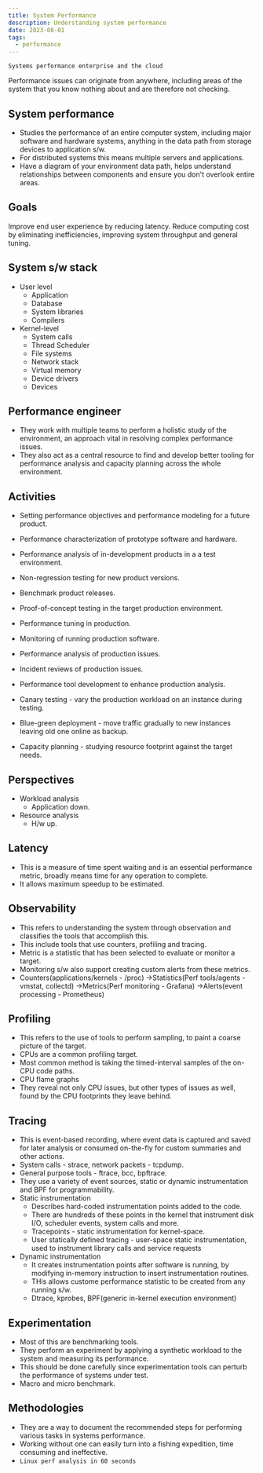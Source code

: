 ```yaml
---
title: System Performance
description: Understanding system performance
date: 2023-08-01
tags:
  - performance
---
```


`Systems performance enterprise and the cloud`

Performance issues can originate from anywhere, including areas of the system that you know nothing about and are therefore not checking.

## System performance

- Studies the performance of an entire computer system, including major software and hardware systems, anything in the data path from storage devices to application s/w.
- For distributed systems this means multiple servers and applications.
- Have a diagram of your environment data path, helps understand relationships between components and ensure you don't overlook entire areas.

## Goals

Improve end user experience by reducing latency.
Reduce computing cost by eliminating inefficiencies, improving system throughput and general tuning.

## System s/w stack

- User level
  - Application
  - Database
  - System libraries
  - Compilers
- Kernel-level
  - System calls
  - Thread Scheduler
  - File systems
  - Network stack
  - Virtual memory
  - Device drivers
  - Devices

## Performance engineer

- They work with multiple teams to perform a holistic study of the environment, an approach vital in resolving complex performance issues.
- They also act as a central resource to find and develop better tooling for performance analysis and capacity planning across the whole environment.

## Activities

- Setting performance objectives and performance modeling for a future product.
- Performance characterization of prototype software and hardware.
- Performance analysis of in-development products in a a test environment.
- Non-regression testing for new product versions.
- Benchmark product releases.
- Proof-of-concept testing in the target production environment.
- Performance tuning in production.
- Monitoring of running production software.
- Performance analysis of production issues.
- Incident reviews of production issues.
- Performance tool development to enhance production analysis. 

- Canary testing - vary the production workload on an instance during testing.
- Blue-green deployment - move traffic gradually to new instances leaving old one online as backup.
- Capacity planning - studying resource footprint against the target needs.

## Perspectives

- Workload analysis
  - Application down.
- Resource analysis
  - H/w up.

## Latency

- This is a measure of time spent waiting and is an essential performance metric, broadly means time for any operation to complete.
- It allows maximum speedup to be estimated.

## Observability

- This refers to understanding the system through observation and classifies the tools that accomplish this.
- This include tools that use counters, profiling and tracing.
- Metric is a statistic that has been selected to evaluate or monitor a target.
- Monitoring s/w also support creating custom alerts from these metrics.
- Counters(applications/kernels - /proc) ->Statistics(Perf tools/agents - vmstat, collectd) ->Metrics(Perf monitoring - Grafana) ->Alerts(event processing - Prometheus)

## Profiling

- This refers to the use of tools to perform sampling, to paint a coarse picture of the target.
- CPUs are a common profiling target.
- Most common method is taking the timed-interval samples of the on-CPU code paths.
- CPU flame graphs
- They reveal not only CPU issues, but other types of issues as well, found by the CPU footprints they leave behind.

## Tracing

- This is event-based recording, where event data is captured and saved for later analysis or consumed on-the-fly for custom summaries and other actions.
- System calls - strace, network packets - tcpdump.
- General purpose tools - ftrace, bcc, bpftrace.
- They use a variety of event sources, static or dynamic instrumentation and BPF for programmability.
- Static instrumentation
  - Describes hard-coded instrumentation points added to the code.
  - There are hundreds of these points in the kernel that instrument disk I/O, scheduler events, system calls and more.
  - Tracepoints - static instrumentation for kernel-space.
  - User statically defined tracing - user-space static instrumentation, used to instrument library calls and service requests
- Dynamic instrumentation
  - It creates instrumentation points after software is running, by modifying in-memory instruction to insert instrumentation routines.
  - THis allows custome performance statistic to be created from any running s/w.
  - Dtrace, kprobes, BPF(generic in-kernel execution environment)

## Experimentation

- Most of this are benchmarking tools.
- They perform an experiment by applying a synthetic workload to the system and measuring its performance.
- This should be done carefully since experimentation tools can perturb the performance of systems under test.
- Macro and micro benchmark.

## Methodologies

- They are a way to document the recommended steps for performing various tasks in systems performance.
- Working without one can easily turn into a fishing expedition, time consuming and ineffective.
- `Linux perf analysis in 60 seconds`